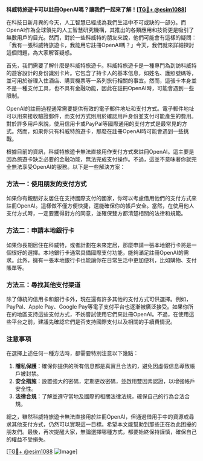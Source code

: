 **科威特旅遊卡可以註冊OpenAI嗎？讓我們一起來了解！[[TG💪+ @esim1088](https://t.me/s/esim1088)]**

在科技日新月異的今天，人工智慧已經成為我們生活中不可或缺的一部分。而OpenAI作為全球領先的人工智慧研究機構，其推出的各類應用和技術更是吸引了無數用戶的目光。然而，對於一些科威特的朋友來說，他們可能會有這樣的疑問：「我有一張科威特旅遊卡，我能用它註冊OpenAI嗎？」今天，我們就來詳細探討這個問題，為大家解答疑惑。

首先，我們需要了解什麼是科威特旅遊卡。科威特旅遊卡是一種專門為到訪科威特的遊客設計的身份識別卡片。它包含了持卡人的基本信息，如姓名、護照號碼等，並可用於辦理入住酒店、購買機票等一系列旅行相關的事宜。然而，這張卡本身並不是一種支付工具，也不具有金融功能，因此在註冊OpenAI時，可能會遇到一些限制。

OpenAI的註冊過程通常需要提供有效的電子郵件地址和支付方式。電子郵件地址可以用來接收驗證郵件，而支付方式則用於確認用戶身份並支付可能產生的費用。對於許多用戶來說，使用信用卡或PayPal等國際通用的支付方式是最常見的方式。然而，如果你只有科威特旅遊卡，那麼在註冊OpenAI時可能會遇到一些挑戰。

根據目前的資訊，科威特旅遊卡無法直接用作支付方式來註冊OpenAI。這主要是因為旅遊卡缺乏必要的金融功能，無法完成支付操作。不過，這並不意味著你就完全無法享受OpenAI的服務。以下是一些解決方案：

### 方法一：使用朋友的支付方式

如果你有親朋好友居住在支持國際支付的國家，你可以考慮借用他們的支付方式來註冊OpenAI。這樣做不僅方便快捷，還能確保你的帳戶安全。當然，在使用他人支付方式時，一定要獲得對方的同意，並確保雙方都清楚相關的法律和規範。

### 方法二：申請本地銀行卡

如果你長期居住在科威特，或者計劃在未來定居，那麼申請一張本地銀行卡將是一個很好的選擇。本地銀行卡通常具備國際支付功能，能夠滿足註冊OpenAI的需求。此外，擁有一張本地銀行卡也能讓你在日常生活中更加便利，比如購物、支付賬單等。

### 方法三：尋找其他支付渠道

除了傳統的信用卡和銀行卡外，現在還有許多其他的支付方式可供選擇。例如，PayPal、Apple Pay、Google Pay等電子支付平台也逐漸被廣泛接受。如果你所在的地區支持這些支付方式，不妨嘗試使用它們來註冊OpenAI。不過，在使用這些平台之前，建議先確認它們是否支持國際支付以及相關的手續費情況。

### 注意事項

在選擇上述任何一種方法時，都需要特別注意以下幾點：

1. **隱私保護**：確保你提供的所有信息都是真實且合法的，避免因虛假信息導致帳戶被封禁。
2. **安全措施**：設置強大的密碼，定期更改密碼，並啟用雙因素認證，以增強帳戶安全性。
3. **法律合規**：了解並遵守當地及國際的相關法律法規，確保自己的行為合法合規。

總之，雖然科威特旅遊卡無法直接用於註冊OpenAI，但通過借用手中的資源或尋求其他支付方式，仍然可以實現這一目標。希望本文能幫助到那些正在為此困擾的朋友們。最後，再次提醒大家，無論選擇哪種方式，都要始終保持謹慎，確保自己的權益不受損失。

[[TG💪+ @esim1088](https://t.me/s/esim1088) ![Image](https://i.postimg.cc/4NQfJmqS/Snipaste-2025-05-13-00-14-12.png)]